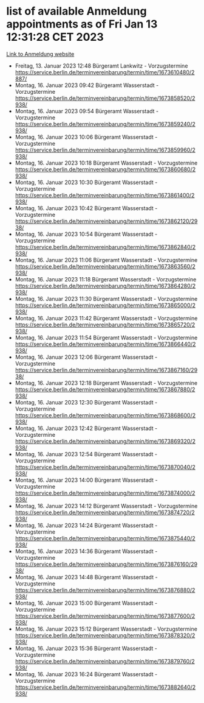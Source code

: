 # list of available Anmeldung appointments as of Fri Jan 13 12:31:28 CET 2023
[Link to Anmeldung website](https://service.berlin.de/terminvereinbarung/termin/tag.php?termin=0&anliegen[]=120686&dienstleisterlist=122210,122217,327316,122219,327312,122227,327314,122231,327346,122243,327348,122252,329742,122260,329745,122262,329748,122254,329751,122271,327278,122273,327274,122277,327276,330436,122280,327294,122282,327290,122284,327292,327539,122291,327270,122285,327266,122286,327264,122296,327268,150230,329760,122301,327282,122297,327286,122294,327284,122312,329763,122314,329775,122304,327330,122311,327334,122309,327332,122281,327352,122279,329772,122276,327324,122274,327326,122267,329766,122246,327318,122251,327320,122257,327322,122208,327298,122226,327300,121362,121364&herkunft=http%3A%2F%2Fservice.berlin.de%2Fdienstleistung%2F120686%2F)
- Freitag, 13. Januar 2023 12:48 Bürgeramt Lankwitz - Vorzugstermine https://service.berlin.de/terminvereinbarung/termin/time/1673610480/2887/
- Montag, 16. Januar 2023 09:42 Bürgeramt Wasserstadt - Vorzugstermine https://service.berlin.de/terminvereinbarung/termin/time/1673858520/2938/
- Montag, 16. Januar 2023 09:54 Bürgeramt Wasserstadt - Vorzugstermine https://service.berlin.de/terminvereinbarung/termin/time/1673859240/2938/
- Montag, 16. Januar 2023 10:06 Bürgeramt Wasserstadt - Vorzugstermine https://service.berlin.de/terminvereinbarung/termin/time/1673859960/2938/
- Montag, 16. Januar 2023 10:18 Bürgeramt Wasserstadt - Vorzugstermine https://service.berlin.de/terminvereinbarung/termin/time/1673860680/2938/
- Montag, 16. Januar 2023 10:30 Bürgeramt Wasserstadt - Vorzugstermine https://service.berlin.de/terminvereinbarung/termin/time/1673861400/2938/
- Montag, 16. Januar 2023 10:42 Bürgeramt Wasserstadt - Vorzugstermine https://service.berlin.de/terminvereinbarung/termin/time/1673862120/2938/
- Montag, 16. Januar 2023 10:54 Bürgeramt Wasserstadt - Vorzugstermine https://service.berlin.de/terminvereinbarung/termin/time/1673862840/2938/
- Montag, 16. Januar 2023 11:06 Bürgeramt Wasserstadt - Vorzugstermine https://service.berlin.de/terminvereinbarung/termin/time/1673863560/2938/
- Montag, 16. Januar 2023 11:18 Bürgeramt Wasserstadt - Vorzugstermine https://service.berlin.de/terminvereinbarung/termin/time/1673864280/2938/
- Montag, 16. Januar 2023 11:30 Bürgeramt Wasserstadt - Vorzugstermine https://service.berlin.de/terminvereinbarung/termin/time/1673865000/2938/
- Montag, 16. Januar 2023 11:42 Bürgeramt Wasserstadt - Vorzugstermine https://service.berlin.de/terminvereinbarung/termin/time/1673865720/2938/
- Montag, 16. Januar 2023 11:54 Bürgeramt Wasserstadt - Vorzugstermine https://service.berlin.de/terminvereinbarung/termin/time/1673866440/2938/
- Montag, 16. Januar 2023 12:06 Bürgeramt Wasserstadt - Vorzugstermine https://service.berlin.de/terminvereinbarung/termin/time/1673867160/2938/
- Montag, 16. Januar 2023 12:18 Bürgeramt Wasserstadt - Vorzugstermine https://service.berlin.de/terminvereinbarung/termin/time/1673867880/2938/
- Montag, 16. Januar 2023 12:30 Bürgeramt Wasserstadt - Vorzugstermine https://service.berlin.de/terminvereinbarung/termin/time/1673868600/2938/
- Montag, 16. Januar 2023 12:42 Bürgeramt Wasserstadt - Vorzugstermine https://service.berlin.de/terminvereinbarung/termin/time/1673869320/2938/
- Montag, 16. Januar 2023 12:54 Bürgeramt Wasserstadt - Vorzugstermine https://service.berlin.de/terminvereinbarung/termin/time/1673870040/2938/
- Montag, 16. Januar 2023 14:00 Bürgeramt Wasserstadt - Vorzugstermine https://service.berlin.de/terminvereinbarung/termin/time/1673874000/2938/
- Montag, 16. Januar 2023 14:12 Bürgeramt Wasserstadt - Vorzugstermine https://service.berlin.de/terminvereinbarung/termin/time/1673874720/2938/
- Montag, 16. Januar 2023 14:24 Bürgeramt Wasserstadt - Vorzugstermine https://service.berlin.de/terminvereinbarung/termin/time/1673875440/2938/
- Montag, 16. Januar 2023 14:36 Bürgeramt Wasserstadt - Vorzugstermine https://service.berlin.de/terminvereinbarung/termin/time/1673876160/2938/
- Montag, 16. Januar 2023 14:48 Bürgeramt Wasserstadt - Vorzugstermine https://service.berlin.de/terminvereinbarung/termin/time/1673876880/2938/
- Montag, 16. Januar 2023 15:00 Bürgeramt Wasserstadt - Vorzugstermine https://service.berlin.de/terminvereinbarung/termin/time/1673877600/2938/
- Montag, 16. Januar 2023 15:12 Bürgeramt Wasserstadt - Vorzugstermine https://service.berlin.de/terminvereinbarung/termin/time/1673878320/2938/
- Montag, 16. Januar 2023 15:36 Bürgeramt Wasserstadt - Vorzugstermine https://service.berlin.de/terminvereinbarung/termin/time/1673879760/2938/
- Montag, 16. Januar 2023 16:24 Bürgeramt Wasserstadt - Vorzugstermine https://service.berlin.de/terminvereinbarung/termin/time/1673882640/2938/
